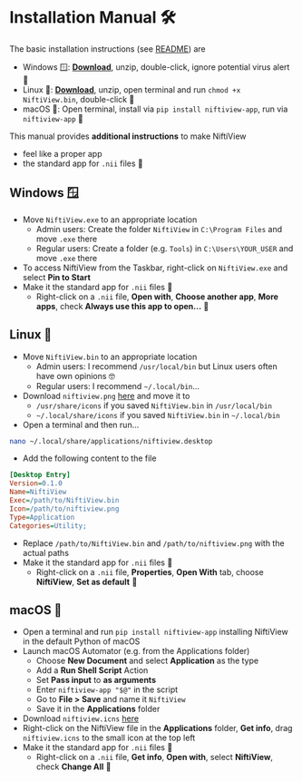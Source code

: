 # Installation Manual 🛠️
The basic installation instructions (see [README](https://github.com/codingfisch/niftiview_app/blob/main/README.md)) are
- Windows 🪟: [**Download**](https://github.com/codingfisch/niftiview_app/releases), unzip, double-click, ignore potential virus alert 🏁
- Linux 🐧: [**Download**](https://github.com/codingfisch/niftiview_app/releases), unzip, open terminal and run `chmod +x NiftiView.bin`, double-click 🏁
- macOS 🍏: Open terminal, install via `pip install niftiview-app`, run via `niftiview-app` 🏁

This manual provides **additional instructions** to make NiftiView

- feel like a proper app
- the standard app for `.nii` files 🧠

## Windows 🪟
- Move `NiftiView.exe` to an appropriate location
  - Admin users: Create the folder `NiftiView` in `C:\Program Files` and move `.exe` there
  - Regular users: Create a folder (e.g. `Tools`) in `C:\Users\YOUR_USER` and move `.exe` there
- To access NiftiView from the Taskbar, right-click on `NiftiView.exe` and select **Pin to Start**
- Make it the standard app for `.nii` files 🧠 
  - Right-click on a `.nii` file, **Open with**, **Choose another app**, **More apps**, check **Always use this app to open...** 🏁

## Linux 🐧
- Move `NiftiView.bin` to an appropriate location
  - Admin users: I recommend `/usr/local/bin` but Linux users often have own opinions 🤓
  - Regular users: I recommend `~/.local/bin`...
- Download `niftiview.png` [here](https://github.com/codingfisch/niftiview_app/blob/main/niftiview_app/data/niftiview.png) and move it to
  - `/usr/share/icons` if you saved `NiftiView.bin` in `/usr/local/bin`
  - `~/.local/share/icons` if you saved `NiftiView.bin` in `~/.local/bin`
- Open a terminal and then run...
```bash
nano ~/.local/share/applications/niftiview.desktop
```
- Add the following content to the file
```ini
[Desktop Entry]
Version=0.1.0
Name=NiftiView
Exec=/path/to/NiftiView.bin
Icon=/path/to/niftiview.png
Type=Application
Categories=Utility;
```
- Replace `/path/to/NiftiView.bin` and `/path/to/niftiview.png` with the actual paths
- Make it the standard app for `.nii` files 🧠 
  - Right-click on a `.nii` file, **Properties**, **Open With** tab, choose **NiftiView**, **Set as default** 🏁

## macOS 🍏
- Open a terminal and run `pip install niftiview-app` installing NiftiView in the default Python of macOS
- Launch macOS Automator (e.g. from the Applications folder)
  - Choose **New Document** and select **Application** as the type
  - Add a **Run Shell Script** Action
  - Set **Pass input** to **as arguments**
  - Enter `niftiview-app "$@"` in the script
  - Go to **File > Save** and name it `NiftiView`
  - Save it in the **Applications** folder
- Download `niftiview.icns` [here](https://github.com/codingfisch/niftiview_app/blob/main/niftiview_app/data/niftiview.icns)
- Right-click on the NiftiView file in the **Applications** folder, **Get info**, drag `niftiview.icns` to the small icon at the top left
- Make it the standard app for `.nii` files 🧠 
  - Right-click on a `.nii` file, **Get info**, **Open with**, select **NiftiView**, check **Change All** 🏁
